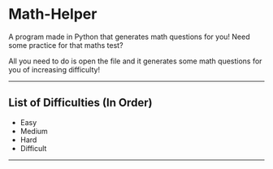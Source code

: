 # Math-Helper
A program made in Python that generates math questions for you!
Need some practice for that maths test?

All you need to do is open the file and it generates some math questions for you of increasing difficulty!
___
## List of Difficulties (In Order)
* Easy
* Medium
* Hard
* Difficult
___
